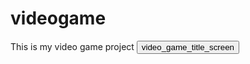 # videogame
This is my video game project 
<button  onclick="game_Project()">video_game_title_screen</button>
<script>
   function game_Project(){
        window.location.href="Dance Dance Revolution game/index.html"
    }
</script>
